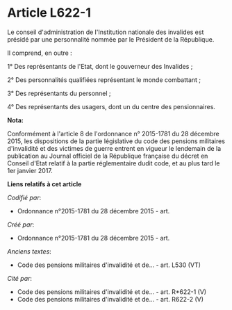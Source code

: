 # Article L622-1

Le conseil d'administration de l'Institution nationale des invalides est présidé par une personnalité nommée par le Président
de la République.

Il comprend, en outre :

1° Des représentants de l'Etat, dont le gouverneur des Invalides ;

2° Des personnalités qualifiées représentant le monde combattant ;

3° Des représentants du personnel ;

4° Des représentants des usagers, dont un du centre des pensionnaires.

**Nota:**

Conformément à l'article 8 de l'ordonnance n° 2015-1781 du 28 décembre 2015, les dispositions de la partie législative du
code des pensions militaires d'invalidité et des victimes de guerre entrent en vigueur le lendemain de la publication au
Journal officiel de la République française du décret en Conseil d'Etat relatif à la partie réglementaire dudit code, et au
plus tard le 1er janvier 2017.

**Liens relatifs à cet article**

_Codifié par_:

  - Ordonnance n°2015-1781 du 28 décembre 2015 - art.

_Créé par_:

  - Ordonnance n°2015-1781 du 28 décembre 2015 - art.

_Anciens textes_:

  - Code des pensions militaires d'invalidité et de... - art. L530 (VT)

_Cité par_:

  - Code des pensions militaires d'invalidité et de... - art. R*622-1 (V)
  - Code des pensions militaires d'invalidité et de... - art. R622-2 (V)
